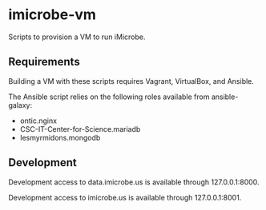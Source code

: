 # imicrobe-vm
Scripts to provision a VM to run iMicrobe.

## Requirements
Building a VM with these scripts requires Vagrant, VirtualBox, and Ansible.

The Ansible script relies on the following roles available from ansible-galaxy:
 + ontic.nginx
 + CSC-IT-Center-for-Science.mariadb
 + lesmyrmidons.mongodb
  
## Development
Development access to data.imicrobe.us is available through 127.0.0.1:8000.

Development access to imicrobe.us is available through 127.0.0.1:8001.
